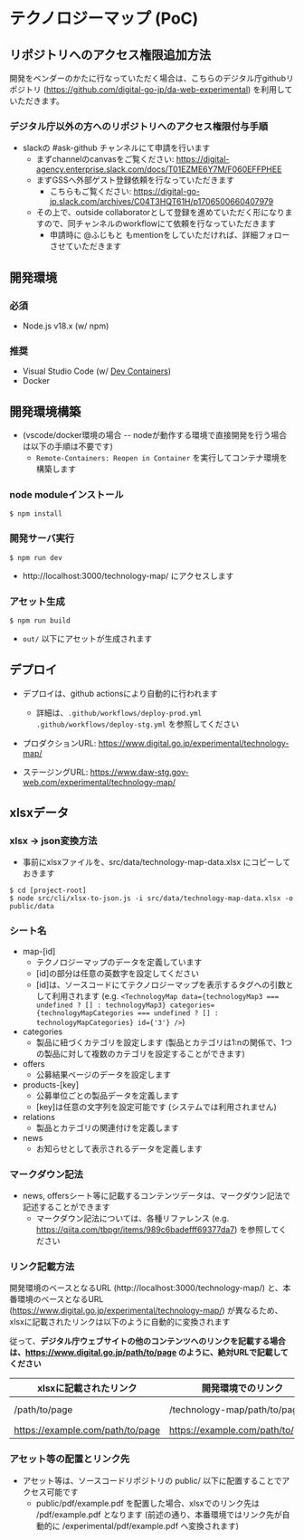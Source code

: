# テクノロジーマップ (PoC)

## リポジトリへのアクセス権限追加方法

開発をベンダーのかたに行なっていただく場合は、こちらのデジタル庁githubリポジトリ (https://github.com/digital-go-jp/da-web-experimental) を利用していただきます。

### デジタル庁以外の方へのリポジトリへのアクセス権限付与手順

- slackの #ask-github チャンネルにて申請を行います
    - まずchannelのcanvasをご覧ください: https://digital-agency.enterprise.slack.com/docs/T01EZME6Y7M/F060EFFPHEE
    - まずGSSへ外部ゲスト登録依頼を行なっていただきます
        - こちらもご覧ください: https://digital-go-jp.slack.com/archives/C04T3HQT61H/p1706500660407979
    - その上で、outside collaboratorとして登録を進めていただく形になりますので、同チャンネルのworkflowにて依頼を行なっていただきます
        - 申請時に @ふじもと もmentionをしていただければ、詳細フォローさせていただきます

## 開発環境

### 必須

- Node.js v18.x (w/ npm)

### 推奨

- Visual Studio Code (w/ [Dev Containers](https://marketplace.visualstudio.com/items?itemName=ms-vscode-remote.remote-containers))
- Docker

## 開発環境構築

- (vscode/docker環境の場合 -- nodeが動作する環境で直接開発を行う場合は以下の手順は不要です)
    - `Remote-Containers: Reopen in Container` を実行してコンテナ環境を構築します

### node moduleインストール

```
$ npm install
```

### 開発サーバ実行

```
$ npm run dev
```

- http://localhost:3000/technology-map/ にアクセスします

### アセット生成

```
$ npm run build
```

- `out/` 以下にアセットが生成されます

## デプロイ

- デプロイは、github actionsにより自動的に行われます
    - 詳細は、`.github/workflows/deploy-prod.yml` `.github/workflows/deploy-stg.yml` を参照してください

- プロダクションURL: https://www.digital.go.jp/experimental/technology-map/
- ステージングURL: https://www.daw-stg.gov-web.com/experimental/technology-map/

## xlsxデータ

### xlsx → json変換方法

- 事前にxlsxファイルを、src/data/technology-map-data.xlsx にコピーしておきます

```
$ cd [project-root]
$ node src/cli/xlsx-to-json.js -i src/data/technology-map-data.xlsx -o public/data
```


### シート名

- map-[id]
    - テクノロジーマップのデータを定義しています
    - [id]の部分は任意の英数字を設定してください
    - [id]は、ソースコードにてテクノロジーマップを表示するタグへの引数として利用されます (e.g. `<TechnologyMap data={technologyMap3 === undefined ? [] : technologyMap3} categories={technologyMapCategories === undefined ? [] : technologyMapCategories} id={'3'} />`)
- categories
    - 製品に紐づくカテゴリを設定します (製品とカテゴリは1:nの関係で、1つの製品に対して複数のカテゴリを設定することができます)
- offers
    - 公募結果ページのデータを設定します
- products-[key]
    - 公募単位ごとの製品データを定義します
    - [key]は任意の文字列を設定可能です (システムでは利用されません)
- relations
    - 製品とカテゴリの関連付けを定義します
- news
    - お知らせとして表示されるデータを定義します

### マークダウン記法

- news, offersシート等に記載するコンテンツデータは、マークダウン記法で記述することができます
    - マークダウン記法については、各種リファレンス (e.g. https://qiita.com/tbpgr/items/989c6badefff69377da7) を参照してください

### リンク記載方法

開発環境のベースとなるURL (http://localhost:3000/technology-map/) と、本番環境のベースとなるURL (https://www.digital.go.jp/experimental/technology-map/) が異なるため、xlsxに記載されたリンクは以下のように自動的に変換されます

従って、**デジタル庁ウェブサイトの他のコンテンツへのリンクを記載する場合は、https://www.digital.go.jp/path/to/page のように、絶対URLで記載してください**

| xlsxに記載されたリンク | 開発環境でのリンク | 本番環境でのリンク |
| --- | --- | --- |
| /path/to/page | /technology-map/path/to/page | /experimental/technology-map/path/to/page |
| https://example.com/path/to/page | https://example.com/path/to/page | https://example.com/path/to/page |

### アセット等の配置とリンク先

- アセット等は、ソースコードリポジトリの public/ 以下に配置することでアクセス可能です
    - public/pdf/example.pdf を配置した場合、xlsxでのリンク先は /pdf/example.pdf となります (前述の通り、本番環境ではリンク先が自動的に /experimental/pdf/example.pdf へ変換されます)
